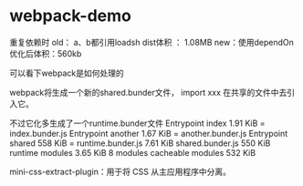 # webpack-demo

重复依赖时
old： a、b都引用loadsh  dist体积 ： 1.08MB
new：使用dependOn优化后体积：560kb


可以看下webpack是如何处理的
  <script defer src="index.bunder.js"></script>
  <script defer src="another.bunder.js"></script>
  <script defer src="shared.bunder.js"></script>

webpack将生成一个新的shared.bunder文件， import xxx 在共享的文件中去引入它。

不过它化多生成了一个runtime.bunder文件
Entrypoint index 1.91 KiB = index.bunder.js
Entrypoint another 1.67 KiB = another.bunder.js
Entrypoint shared 558 KiB = runtime.bunder.js 7.61 KiB shared.bunder.js 550 KiB
runtime modules 3.65 KiB 8 modules
cacheable modules 532 KiB



mini-css-extract-plugin：用于将 CSS 从主应用程序中分离。